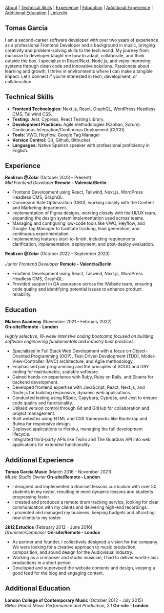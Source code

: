 [About](#tomas-garcia) | [Technical Skills](#technical-skills) | [Experience](#experience) | [Education](#education) | [Additional Experience](#additional-experience)
| [Additional Education](#additional-education) | [Linkedin](https://www.linkedin.com/in/tomas-garcia-64b145102/)
## Tomas Garcia

I am a second-career software developer with over two years of experience as a professional Frontend Developer and a background in music, bringing creativity and problem-solving skills to the tech world. My journey from musician to developer taught me how to adapt, collaborate, and think outside the box. I specialize in React/Next, Node.js, and enjoy improving systems through clean code and innovative solutions. Passionate about learning and growth, I thrive in environments where I can make a tangible impact. Let’s connect if you’re interested in tech, development, or collaboration.
  

## Technical Skills

* **Frontend Technologies:** Next.js, React, GraphQL, WordPress Headless CMS, Tailwind CSS.
* **Testing:** Jest, Cypress, React Testing Library.
* **Development Practices:** Agile methodologies (Kanban, Scrum). Continuous Integration/Continuous Deployment (CI/CD).
* **Tools:** VWO, Heyflow, Google Tag Manager
* **Version Control:** Git, Github, Bitbucket
* **Languages:** Native Spanish speaker with professional proficiency in English.


## Experience

**Realizon @Zolar**  (October 2023 - Present) 
<br>
_Mid Frontend Developer_  **Remote - Valencia/Berlin**

* Frontend Development using React, Tailwind, Next.js, WordPress Headless CMS, GraphQL.
* Conversion Rate Optimization (CRO), working closely with the Content and Marketing department.
* Implementation of Figma designs, working closely with the UI/UX team, expanding the design system implementation used across teams.
* Managing and configuring low-code tools like VWO, Heyflow, and Google Tag Manager to facilitate tracking, lead generation, and continuous experimentation.
* Implementing features start-to-finish, including requirements clarification, implementation, deployment, and post-deploy evaluation.

**Realizon @Zolar**  (October 2022 - September 2023)  
<br>
_Junior Frontend Developer_  **Remote - Valencia/Berlin**

* Frontend Development using React, Tailwind, Next.js, WordPress Headless CMS, GraphQL.
* Provided support in QA assurance across the Website team, ensuring code quality and identifying potential
issues to enhance product reliability.


## Education

**Makers Academy**  (November 2021 - February 2022)
<br>
**On-site/Remote - London**

_Highly selective, 16-week intensive coding bootcamp focused on building software engineering fundamentals and industry best practices._

* Specialised in Full Stack Web Development with a focus on Object-Oriented Programming (OOP), Test-Driven Development (TDD), Model-View-Controller (MVC) architecture, and Agile methodology.
* Emphasised pair programming and the principles of SOLID and DRY coding for maintainable, scalable software.
* Gained hands-on experience with Ruby, Ruby on Rails, and Sinatra for backend development.
* Developed frontend expertise with JavaScript, React, Next.js, and Node.js for building responsive, dynamic web applications.
* Conducted testing using RSpec, Capybara, Cypress, and Jest to ensure code quality and functionality.
* Utilised version control through Git and GitHub for collaboration and project management.
* Built websites using HTML and CSS frameworks like Bootstrap and Bulma for responsive design.
* Deployed applications to Heroku, managing the full development lifecycle.
* Integrated third-party APIs like Twilio and The Guardian API into web applications for extended
functionality.


## Additional Experience

**Tomas Garcia Music**  (March 2016 - November 2021)
<br>
_Music Studio Owner_  **On-site/Remote - London**

* I designed and implemented a drumset lessons curriculum with over 50 students in my roster, resulting in more dynamic lessons and students progressing faster.
* I created and produced a remote drum tracking service, looking for clear communication with my clients and delivering high-end recordings.
* I promoted and managed my business, keeping budgets and attracting new clients to my roster.

**2k12 Estudios**  (February 2012 - June 2016)
<br>
_Drummer/Composer_  **On-site/Remote - London**

* As partner and founder, I collectively designed a vision for the company. We were looking for a creative approach to music production, composition, and sound design for the Audiovisual Industry.
* Working as a composer and studio musician, I had to deliver world-class productions in a short period.
* Developed and supervised the website contents and design, keeping a good feed for the blog and engaging content.


## Additional Education

**London College of Contemporary Music**  (October 2012 - July 2015)
<br>
_BMus (Hons) Music Performance and Production, 2.1_  **On-site - London**
